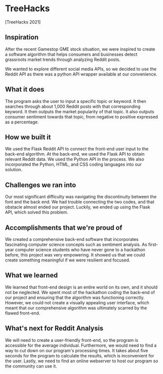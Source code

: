 # TreeHacks
[TreeHacks 2021]
 
 ## Inspiration
After the recent Gamestop GME stock situation, we were inspired to create a software algorithm that helps consumers and businesses detect grassroots market trends through analyzing Reddit posts. 

We wanted to explore different social media APIs, so we decided to use the Reddit API as there was a python API wrapper available at our convenience. 

## What it does
The program asks the user to input a specific topic or keyword. It then searches through about 1,000 Reddit posts with that corresponding keyword. It then outputs the market popularity of that topic. It also outputs consumer sentiment towards that topic, from negative to positive expressed as a percentage.  

## How we built it
We used the Flask Reddit API to connect the front-end user input to the back-end algorithm. At the back-end, we used the Flask API to obtain relevant Reddit data. We used the Python API in the process. We also incorporated the Python, HTML, and CSS coding languages into our solution.

## Challenges we ran into
Our most significant difficulty was navigating the discontinuity between the font and the back end. We had trouble connecting the two codes, and that obstacle almost ended our project. Luckily, we ended up using the Flask API, which solved this problem.

## Accomplishments that we're proud of
We created a comprehensive back-end software that incorporates fascinating computer science concepts such as sentiment analysis. As first-year computer science students who have never gone to a hackathon before, this project was very empowering. It showed us that we could create something meaningful if we were resilient and focused. 

## What we learned
We learned that front-end design is an entire world on its own, and it should not be neglected. We spent most of the hackathon coding the back-end of our project and ensuring that the algorithm was functioning correctly. However, we could not create a visually appealing user interface, which meant that our comprehensive algorithm was ultimately scarred by the flawed front-end.

## What's next for Reddit Analysis 
We will need to create a user-friendly front-end, so the program is accessible for the average individual.
Furthermore, we would need to find a way to cut down on our program's processing times. It takes about five seconds for the program to calculate the results, which is inconvenient for the user.
Lastly, we need to find an online webserver to host our program so the community can use it. 
